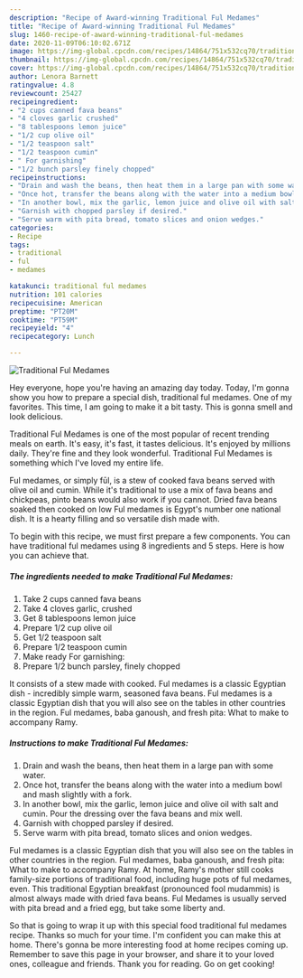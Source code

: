 ```yaml
---
description: "Recipe of Award-winning Traditional Ful Medames"
title: "Recipe of Award-winning Traditional Ful Medames"
slug: 1460-recipe-of-award-winning-traditional-ful-medames
date: 2020-11-09T06:10:02.671Z
image: https://img-global.cpcdn.com/recipes/14864/751x532cq70/traditional-ful-medames-recipe-main-photo.jpg
thumbnail: https://img-global.cpcdn.com/recipes/14864/751x532cq70/traditional-ful-medames-recipe-main-photo.jpg
cover: https://img-global.cpcdn.com/recipes/14864/751x532cq70/traditional-ful-medames-recipe-main-photo.jpg
author: Lenora Barnett
ratingvalue: 4.8
reviewcount: 25427
recipeingredient:
- "2 cups canned fava beans"
- "4 cloves garlic crushed"
- "8 tablespoons lemon juice"
- "1/2 cup olive oil"
- "1/2 teaspoon salt"
- "1/2 teaspoon cumin"
- " For garnishing"
- "1/2 bunch parsley finely chopped"
recipeinstructions:
- "Drain and wash the beans, then heat them in a large pan with some water."
- "Once hot, transfer the beans along with the water into a medium bowl and mash slightly with a fork."
- "In another bowl, mix the garlic, lemon juice and olive oil with salt and cumin. Pour the dressing over the fava beans and mix well."
- "Garnish with chopped parsley if desired."
- "Serve warm with pita bread, tomato slices and onion wedges."
categories:
- Recipe
tags:
- traditional
- ful
- medames

katakunci: traditional ful medames 
nutrition: 101 calories
recipecuisine: American
preptime: "PT20M"
cooktime: "PT59M"
recipeyield: "4"
recipecategory: Lunch

---
```



![Traditional Ful Medames](https://img-global.cpcdn.com/recipes/14864/751x532cq70/traditional-ful-medames-recipe-main-photo.jpg)

Hey everyone, hope you're having an amazing day today. Today, I'm gonna show you how to prepare a special dish, traditional ful medames. One of my favorites. This time, I am going to make it a bit tasty. This is gonna smell and look delicious.

Traditional Ful Medames is one of the most popular of recent trending meals on earth. It's easy, it's fast, it tastes delicious. It's enjoyed by millions daily. They're fine and they look wonderful. Traditional Ful Medames is something which I've loved my entire life.

Ful medames, or simply fūl, is a stew of cooked fava beans served with olive oil and cumin. While it&#39;s traditional to use a mix of fava beans and chickpeas, pinto beans would also work if you cannot. Dried fava beans soaked then cooked on low Ful medames is Egypt&#39;s number one national dish. It is a hearty filling and so versatile dish made with.


To begin with this recipe, we must first prepare a few components. You can have traditional ful medames using 8 ingredients and 5 steps. Here is how you can achieve that.

<!--inarticleads1-->

##### The ingredients needed to make Traditional Ful Medames:

1. Take 2 cups canned fava beans
1. Take 4 cloves garlic, crushed
1. Get 8 tablespoons lemon juice
1. Prepare 1/2 cup olive oil
1. Get 1/2 teaspoon salt
1. Prepare 1/2 teaspoon cumin
1. Make ready  For garnishing:
1. Prepare 1/2 bunch parsley, finely chopped


It consists of a stew made with cooked. Ful medames is a classic Egyptian dish - incredibly simple warm, seasoned fava beans. Ful medames is a classic Egyptian dish that you will also see on the tables in other countries in the region. Ful medames, baba ganoush, and fresh pita: What to make to accompany Ramy. 

<!--inarticleads2-->

##### Instructions to make Traditional Ful Medames:

1. Drain and wash the beans, then heat them in a large pan with some water.
1. Once hot, transfer the beans along with the water into a medium bowl and mash slightly with a fork.
1. In another bowl, mix the garlic, lemon juice and olive oil with salt and cumin. Pour the dressing over the fava beans and mix well.
1. Garnish with chopped parsley if desired.
1. Serve warm with pita bread, tomato slices and onion wedges.


Ful medames is a classic Egyptian dish that you will also see on the tables in other countries in the region. Ful medames, baba ganoush, and fresh pita: What to make to accompany Ramy. At home, Ramy&#39;s mother still cooks family-size portions of traditional food, including huge pots of ful medames, even. This traditional Egyptian breakfast (pronounced fool mudammis) is almost always made with dried fava beans. Ful Medames is usually served with pita bread and a fried egg, but take some liberty and. 

So that is going to wrap it up with this special food traditional ful medames recipe. Thanks so much for your time. I'm confident you can make this at home. There's gonna be more interesting food at home recipes coming up. Remember to save this page in your browser, and share it to your loved ones, colleague and friends. Thank you for reading. Go on get cooking!
